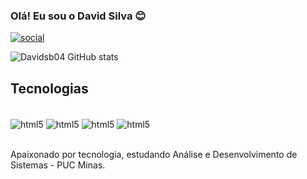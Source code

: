 ### Olá! Eu sou o David Silva 😊

[![social](https://img.shields.io/badge/LinkedIn-0077B5?style=for-the-badge&logo=linkedin&logoColor=white)](www.linkedin.com/in/davidsb04)

![Davidsb04 GitHub stats](https://github-readme-stats.vercel.app/api?username=Davidsb04&show_icons=true&theme=radical)

## Tecnologias

<div style="display: inline_block"><br/>
    <img align="center" alt="html5" src="https://img.shields.io/badge/HTML5-E34F26?style=for-the-badge&logo=html5&logoColor=white">
    <img align="center" alt="html5" src="https://img.shields.io/badge/CSS3-1572B6?style=for-the-badge&logo=css3&logoColor=white">
    <img align="center" alt="html5" src="https://img.shields.io/badge/JavaScript-F7DF1E?style=for-the-badge&logo=javascript&logoColor=black">
    <img align="center" alt="html5" src="https://img.shields.io/badge/C%23-239120?style=for-the-badge&logo=c-sharp&logoColor=white">
</div><br/>

Apaixonado por tecnologia, estudando Análise e Desenvolvimento de Sistemas - PUC Minas. 
